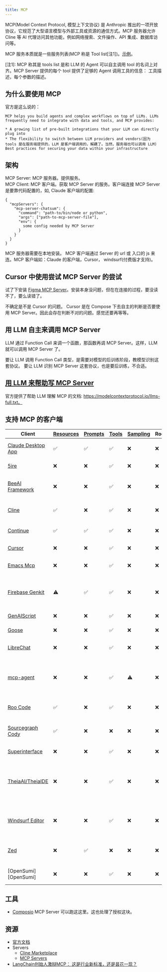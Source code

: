 ```yaml
---
title: MCP
---
```


MCP(Model Context Protocol, 模型上下文协议) 是 Anthropic 推出的一项开放协议，它规范了大型语言模型与外部工具或资源的通信方式。MCP 服务器允许 Cline 等 AI 代理访问其他功能，例如网络搜索、文件操作、API 集成、数据库访问等。

MCP 服务本质就是一些服务列表(MCP 称是 Tool list[注1])。[示例](https://github.com/modelcontextprotocol/servers/tree/main/src/github)。 

[注1]: MCP 称其是 tools list 是和 LLM 的 Agent 可以自主调用 tool 的名词上对齐。MCP Server 提供的每个 tool 提供了足够的 Agent 调用工具的信息： 工具描述，每个参数的描述。

## 为什么要使用 MCP
官方是这么说的：
```
MCP helps you build agents and complex workflows on top of LLMs. LLMs frequently need to integrate with data and tools, and MCP provides:

* A growing list of pre-built integrations that your LLM can directly plug into
* The flexibility to switch between LLM providers and vendors(因为 tools 是在服务端提供的，LLM 是客户端调用的，解藕了。当然，服务端也可以调用 LLM)
Best practices for securing your data within your infrastructure
```
## 架构
MCP Server: MCP 服务器。提供服务。  
MCP Client: MCP 客户端。获取 MCP Server 的服务。客户端连接 MCP Server 是要靠代码配置的，如, Claude 客户端的配置:
```
{
  "mcpServers": {
    "mcp-server-chatsum": {
      "command": "path-to/bin/node or python",
      "args": ["path-to-mcp-server-file"],
      "env": {
        some config needed by MCP Server
      }
    }
  }
}
```

MCP 服务器需要在本地安装。 MCP 客户端通过 Server 的 url 或 入口的 js 来连。MCP 客户端如：Claude 的客户端，Cursor， windsurf(付费版才支持)。

## Cursor 中使用尝试 MCP Server 的尝试
试了下安装 [Figma MCP Server](https://github.com/GLips/Figma-Context-MCP)。安装本身没问题，但在在连接的过程，要没读不了，要么读错了。  

不确定是不是 Cursor 的问题。 Cursor 是在 Compose 下去自主的判断是否要使用 MCP Server。因此会存在判断不对的问题。感觉还要再等等。

## 用 LLM 自主来调用 MCP Server
LLM 通过 Function Call 来调一个函数，那函数再调  MCP Server。这样，LLM 就可以调用 MCP Server 了。

要让 LLM 调用 Function Call 类型，是需要对模型的后训练阶段，教模型识别这套协议。 要让 LLM 识别 MCP Server 这套协议，也是要后训练，不合适。

## [用 LLM 来帮助写 MCP Server](https://modelcontextprotocol.io/tutorials/building-mcp-with-llms)
官方提供了帮助 LLM 理解 MCP 的文档: https://modelcontextprotocol.io/llms-full.txt。

## 支持 MCP 的客户端
| Client                               | [Resources] | [Prompts] | [Tools] | [Sampling] | Roots | Notes                                                              |
| ------------------------------------ | ----------- | --------- | ------- | ---------- | ----- | ------------------------------------------------------------------ |
| [Claude Desktop App][Claude]         | ✅           | ✅         | ✅       | ❌          | ❌     | Full support for all MCP features                                  |
| [5ire][5ire]                         | ❌           | ❌         | ✅       | ❌          | ❌     | Supports tools.                                                    |
| [BeeAI Framework][BeeAI Framework]   | ❌           | ❌         | ✅       | ❌          | ❌     | Supports tools in agentic workflows.                               |
| [Cline][Cline]                       | ✅           | ❌         | ✅       | ❌          | ❌     | Supports tools and resources.                                      |
| [Continue][Continue]                 | ✅           | ✅         | ✅       | ❌          | ❌     | Full support for all MCP features                                  |
| [Cursor][Cursor]                     | ❌           | ❌         | ✅       | ❌          | ❌     | Supports tools.                                                    |
| [Emacs Mcp][Mcp.el]                  | ❌           | ❌         | ✅       | ❌          | ❌     | Supports tools in Emacs.                                           |
| [Firebase Genkit][Genkit]            | ⚠️           | ✅         | ✅       | ❌          | ❌     | Supports resource list and lookup through tools.                   |
| [GenAIScript][GenAIScript]           | ❌           | ❌         | ✅       | ❌          | ❌     | Supports tools.                                                    |
| [Goose][Goose]                       | ❌           | ❌         | ✅       | ❌          | ❌     | Supports tools.                                                    |
| [LibreChat][LibreChat]               | ❌           | ❌         | ✅       | ❌          | ❌     | Supports tools for Agents                                          |
| [mcp-agent][mcp-agent]               | ❌           | ❌         | ✅       | ⚠️          | ❌     | Supports tools, server connection management, and agent workflows. |
| [Roo Code][Roo Code]                 | ✅           | ❌         | ✅       | ❌          | ❌     | Supports tools and resources.                                      |
| [Sourcegraph Cody][Cody]             | ✅           | ❌         | ❌       | ❌          | ❌     | Supports resources through OpenCTX                                 |
| [Superinterface][Superinterface]     | ❌           | ❌         | ✅       | ❌          | ❌     | Supports tools                                                     |
| [TheiaAI/TheiaIDE][TheiaAI/TheiaIDE] | ❌           | ❌         | ✅       | ❌          | ❌     | Supports tools for Agents in Theia AI and the AI-powered Theia IDE |
| [Windsurf Editor][Windsurf]          | ❌           | ❌         | ✅       | ❌          | ❌     | Supports tools with AI Flow for collaborative development.         |
| [Zed][Zed]                           | ❌           | ✅         | ❌       | ❌          | ❌     | Prompts appear as slash commands                                   |
| \[OpenSumi]\[OpenSumi]               | ❌           | ❌         | ✅       | ❌          | ❌     | Supports tools in OpenSumi                                         |

[Claude]: https://claude.ai/download

[Cursor]: https://cursor.com

[Zed]: https://zed.dev

[Cody]: https://sourcegraph.com/cody

[Genkit]: https://github.com/firebase/genkit

[Continue]: https://github.com/continuedev/continue

[GenAIScript]: https://microsoft.github.io/genaiscript/reference/scripts/mcp-tools/

[Cline]: https://github.com/cline/cline

[LibreChat]: https://github.com/danny-avila/LibreChat

[TheiaAI/TheiaIDE]: https://eclipsesource.com/blogs/2024/12/19/theia-ide-and-theia-ai-support-mcp/

[Superinterface]: https://superinterface.ai

[5ire]: https://github.com/nanbingxyz/5ire

[BeeAI Framework]: https://i-am-bee.github.io/beeai-framework

[mcp-agent]: https://github.com/lastmile-ai/mcp-agent

[Mcp.el]: https://github.com/lizqwerscott/mcp.el

[Roo Code]: https://roocode.com

[Goose]: https://block.github.io/goose/docs/goose-architecture/#interoperability-with-extensions

[Windsurf]: https://codeium.com/windsurf

[Resources]: https://modelcontextprotocol.io/docs/concepts/resources

[Prompts]: https://modelcontextprotocol.io/docs/concepts/prompts

[Tools]: https://modelcontextprotocol.io/docs/concepts/tools

[Sampling]: https://modelcontextprotocol.io/docs/concepts/sampling

## 工具
* [Composio](https://composio.dev/) MCP Server 可以跑这这里。这也处理了授权这块。
  
## 资源
* [官方文档](https://modelcontextprotocol.io/introduction)
* Servers
  * [Cline Marketplace](https://cline.bot/mcp-marketplace)
  * [MCP Servers](https://mcp.so/servers)
* [LangChain创始人激辩MCP： 这是行业新标准，还是昙花一现？](https://mp.weixin.qq.com/s/etvDsU422z8uiknCn6fw4A)